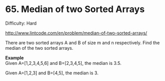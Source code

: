 # 65. Median of two Sorted Arrays

Difficulty: Hard

http://www.lintcode.com/en/problem/median-of-two-sorted-arrays/

There are two sorted arrays A and B of size m and n respectively. Find the median of the two sorted arrays.

**Example**  
Given A=[1,2,3,4,5,6] and B=[2,3,4,5], the median is 3.5.

Given A=[1,2,3] and B=[4,5], the median is 3.
